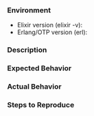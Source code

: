 ### Environment

* Elixir version (elixir -v):
* Erlang/OTP version (erl):

### Description

### Expected Behavior

### Actual Behavior

### Steps to Reproduce
